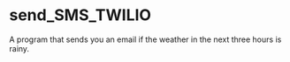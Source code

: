 # send_SMS_TWILIO
A program that sends you an email if the weather in the next three hours is rainy.

